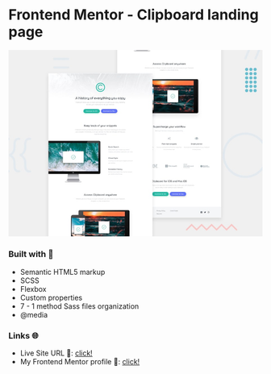# Frontend Mentor - Clipboard landing page

![Design preview for the Clipboard landing page coding challenge](./design/desktop-preview.jpg)

### Built with 🧱
- Semantic HTML5 markup
- SCSS
- Flexbox
- Custom properties
- 7 - 1 method Sass files organization
- @media

### Links 🌐

- Live Site URL 🔴: [click!](https://kacperkwinta.github.io/Clipboard-landing-page/)
- My Frontend Mentor profile 👦: [click!](https://www.frontendmentor.io/profile/kacperkwinta)
